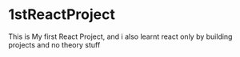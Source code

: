 # 1stReactProject
This is My first React Project, and i also learnt react only by building projects and no theory stuff
